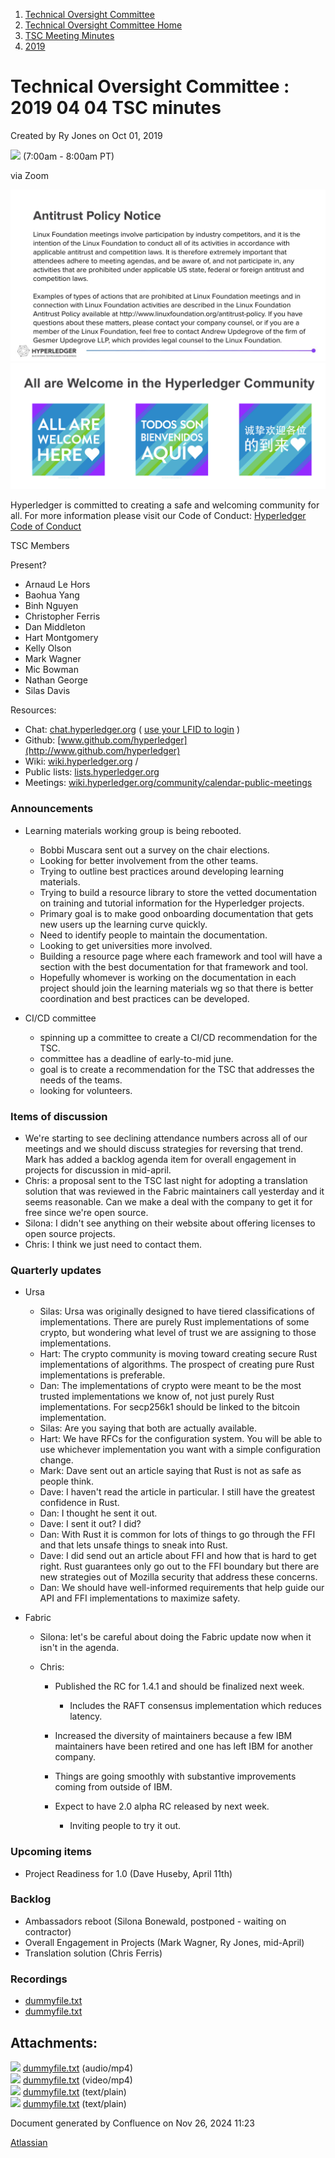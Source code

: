 1. [Technical Oversight Committee](index.html)
2. [Technical Oversight Committee Home](Technical-Oversight-Committee-Home_21430274.html)
3. [TSC Meeting Minutes](TSC-Meeting-Minutes_21448544.html)
4. [2019](2019_21448546.html)

# Technical Oversight Committee : 2019 04 04 TSC minutes

Created by Ry Jones on Oct 01, 2019

![](plugins/servlet/confluence/placeholder/unknown-macro) (7:00am - 8:00am PT)

via Zoom

![](attachments/21431877/21448548.png?height=250) ![](attachments/21431877/21448549.png?height=250)

Hyperledger is committed to creating a safe and welcoming community for all. For more information please visit our Code of Conduct: [Hyperledger Code of Conduct](https://lf-hyperledger.atlassian.net/wiki/spaces/HYP/pages/19595281/Hyperledger+Code+of+Conduct)

TSC Members

Present?

- Arnaud Le Hors
- Baohua Yang
- Binh Nguyen
- Christopher Ferris
- Dan Middleton
- Hart Montgomery
- Kelly Olson
- Mark Wagner
- Mic Bowman
- Nathan George
- Silas Davis
  

Resources:

- Chat: [chat.hyperledger.org](http://chat.hyperledger.org/) ( [use your LFID to login](https://www.youtube.com/watch?v=EEc4JRyaAoA) )
- Github: [www.github.com/hyperledger](http://www.github.com/hyperledger)
- Wiki: [wiki.hyperledger.org](https://lf-hyperledger.atlassian.net) /
- Public lists: [lists.hyperledger.org](https://lists.hyperledger.org)
- Meetings: [wiki.hyperledger.org/community/calendar-public-meetings](https://lf-hyperledger.atlassian.net/community/calendar-public-meetings)

### Announcements

- Learning materials working group is being rebooted.
  
  - Bobbi Muscara sent out a survey on the chair elections.
  - Looking for better involvement from the other teams.
  - Trying to outline best practices around developing learning materials.
  - Trying to build a resource library to store the vetted documentation on training and tutorial information for the Hyperledger projects.
  - Primary goal is to make good onboarding documentation that gets new users up the learning curve quickly.
  - Need to identify people to maintain the documentation.
  - Looking to get universities more involved.
  - Building a resource page where each framework and tool will have a section with the best documentation for that framework and tool.
  - Hopefully whomever is working on the documentation in each project should join the learning materials wg so that there is better coordination and best practices can be developed.
- CI/CD committee
  
  - spinning up a committee to create a CI/CD recommendation for the TSC.
  - committee has a deadline of early-to-mid june.
  - goal is to create a recommendation for the TSC that addresses the needs of the teams.
  - looking for volunteers.

### Items of discussion

- We're starting to see declining attendance numbers across all of our meetings and we should discuss strategies for reversing that trend. Mark has added a backlog agenda item for overall engagement in projects for discussion in mid-april.
- Chris: a proposal sent to the TSC last night for adopting a translation solution that was reviewed in the Fabric maintainers call yesterday and it seems reasonable. Can we make a deal with the company to get it for free since we're open source.
- Silona: I didn't see anything on their website about offering licenses to open source projects.
- Chris: I think we just need to contact them.

### Quarterly updates

- Ursa
  
  - Silas: Ursa was originally designed to have tiered classifications of implementations. There are purely Rust implementations of some crypto, but wondering what level of trust we are assigning to those implementations.
  - Hart: The crypto community is moving toward creating secure Rust implementations of algorithms. The prospect of creating pure Rust implementations is preferable.
  - Dan: The implementations of crypto were meant to be the most trusted implementations we know of, not just purely Rust implementations. For secp256k1 should be linked to the bitcoin implementation.
  - Silas: Are you saying that both are actually available.
  - Hart: We have RFCs for the configuration system. You will be able to use whichever implementation you want with a simple configuration change.
  - Mark: Dave sent out an article saying that Rust is not as safe as people think.
  - Dave: I haven't read the article in particular. I still have the greatest confidence in Rust.
  - Dan: I thought he sent it out.
  - Dave: I sent it out? I did?
  - Dan: With Rust it is common for lots of things to go through the FFI and that lets unsafe things to sneak into Rust.
  - Dave: I did send out an article about FFI and how that is hard to get right. Rust guarantees only go out to the FFI boundary but there are new strategies out of Mozilla security that address these concerns.
  - Dan: We should have well-informed requirements that help guide our API and FFI implementations to maximize safety.
- Fabric
  
  - Silona: let's be careful about doing the Fabric update now when it isn't in the agenda.
  - Chris:
    
    - Published the RC for 1.4.1 and should be finalized next week.
      
      - Includes the RAFT consensus implementation which reduces latency.
    - Increased the diversity of maintainers because a few IBM maintainers have been retired and one has left IBM for another company.
    - Things are going smoothly with substantive improvements coming from outside of IBM.
    - Expect to have 2.0 alpha RC released by next week.
      
      - Inviting people to try it out.

### Upcoming items

- Project Readiness for 1.0 (Dave Huseby, April 11th)

### Backlog

- Ambassadors reboot (Silona Bonewald, postponed - waiting on contractor)
- Overall Engagement in Projects (Mark Wagner, Ry Jones, mid-April)
- Translation solution (Chris Ferris)

### Recordings

- [dummyfile.txt](#)
- [dummyfile.txt](#)

## Attachments:

![](images/icons/bullet_blue.gif) [dummyfile.txt](attachments/21431959/21457379.txt) (audio/mp4)  
![](images/icons/bullet_blue.gif) [dummyfile.txt](attachments/21431959/21457499.txt) (video/mp4)  
![](images/icons/bullet_blue.gif) [dummyfile.txt](attachments/21431959/21448567.txt) (text/plain)  
![](images/icons/bullet_blue.gif) [dummyfile.txt](attachments/21431959/21448566.txt) (text/plain)

Document generated by Confluence on Nov 26, 2024 11:23

[Atlassian](http://www.atlassian.com/)
